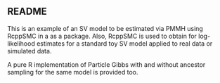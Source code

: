 ## README

This is an example of an SV model to be estimated via PMMH using RcppSMC in a
as a package. Also, RcppSMC is used to obtain for log-likelihood estimates 
for a standard toy SV model applied to real data or simulated data.

A pure R implementation of Particle Gibbs with and without ancestor sampling for
the same model is provided too.

